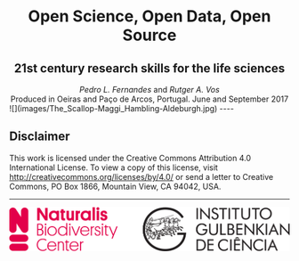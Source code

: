 <h1 style="text-align:center">Open Science, Open Data, Open Source</h1>
<h2 style="text-align:center">21st century research skills for the life sciences</h2>
<div style="text-align:center"><em>Pedro L. Fernandes</em> and <em>Rutger A. Vos</em></div>
<div style="text-align:center">Produced in Oeiras and Paço de Arcos, Portugal. June and September 2017</div>
![](images/The_Scallop-Maggi_Hambling-Aldeburgh.jpg)
----

Disclaimer
----------

This work is licensed under the Creative Commons Attribution 4.0 International License. To view a copy of this license, visit http://creativecommons.org/licenses/by/4.0/ or send a letter to Creative Commons, PO Box 1866, Mountain View, CA 94042, USA.

----

![](images/logos.png)
